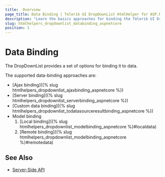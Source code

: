 ```yaml
---
title:  Overview
page_title: Data Binding | Telerik UI DropDownList HtmlHelper for ASP.NET Core
description: "Learn the basics approaches for binding the Telerik UI DropDownList HtmlHelper for ASP.NET Core (MVC 6 or ASP.NET Core MVC)."
slug: htmlhelpers_dropdownlist_databinding_aspnetcore
position: 1
---
```


# Data Binding

The DropDownList provides a set of options for binding it to data.

The supported data-binding approaches are:

* [Ajax binding]({% slug htmlhelpers_dropdownlist_ajaxbinding_aspnetcore %})
* [Server binding]({% slug htmlhelpers_dropdownlist_serverbinding_aspnetcore %})
* [Custom data binding]({% slug htmlhelpers_dropdownlist_todatasourceresultbinding_aspnetcore %})
* Model binding
    1. [Local binding]({% slug htmlhelpers_dropdownlist_modelbinding_aspnetcore %}#localdata)
    2. [Remote binding]({% slug htmlhelpers_dropdownlist_modelbinding_aspnetcore %}#remotedata)

## See Also

* [Server-Side API](/api/dropdownlist)
